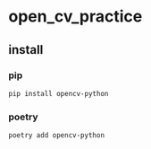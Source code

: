 <!-- @format -->

# open_cv_practice

## install

### pip

```bash
pip install opencv-python
```

### poetry

```bash
poetry add opencv-python
```
